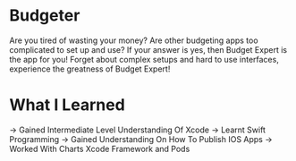 # Budgeter
Are you tired of wasting your money? Are other budgeting apps too complicated to set up and use? If your answer is yes, then Budget Expert is the app for you! Forget about complex setups and hard to use interfaces, experience the greatness of Budget Expert!

# What I Learned 
-> Gained Intermediate Level Understanding Of Xcode
-> Learnt Swift Programming
-> Gained Understanding On How To Publish IOS Apps
-> Worked With Charts Xcode Framework and Pods
